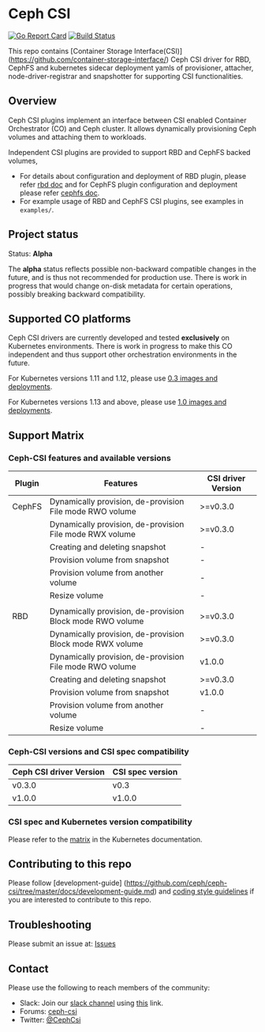 # Ceph CSI

[![Go Report
Card](https://goreportcard.com/badge/github.com/ceph/ceph-csi)](https://goreportcard.com/report/github.com/ceph/ceph-csi)
[![Build
Status](https://travis-ci.org/ceph/ceph-csi.svg?branch=master)](https://travis-ci.org/ceph/ceph-csi)

This repo contains [Container Storage Interface(CSI)]
(<https://github.com/container-storage-interface/>) Ceph CSI driver for RBD,
CephFS and kubernetes sidecar deployment yamls of provisioner, attacher,
node-driver-registrar and snapshotter for supporting CSI functionalities.

## Overview

Ceph CSI plugins implement an interface between CSI enabled Container Orchestrator
(CO) and Ceph cluster. It allows dynamically provisioning Ceph volumes and
attaching them to workloads.

Independent CSI plugins are provided to support RBD and CephFS backed volumes,

- For details about configuration and deployment of RBD plugin, please refer
  [rbd doc](https://github.com/ceph/ceph-csi/blob/master/docs/deploy-rbd.md) and
  for CephFS plugin configuration and deployment please
  refer [cephfs doc](https://github.com/ceph/ceph-csi/blob/master/docs/deploy-cephfs.md).
- For example usage of RBD and CephFS CSI plugins, see examples in `examples/`.

## Project status

Status: **Alpha**

The **alpha** status reflects possible non-backward compatible changes in the
future, and is thus not recommended for production use. There is work in progress
that would change on-disk metadata for certain operations, possibly breaking
backward compatibility.

## Supported CO platforms

Ceph CSI drivers are currently developed and tested **exclusively** on Kubernetes
environments. There is work in progress to make this CO independent and thus
support other orchestration environments in the future.

For Kubernetes versions 1.11 and 1.12, please use [0.3 images and
deployments](https://github.com/ceph/ceph-csi/tree/csi-v0.3/deploy/).

For Kubernetes versions 1.13 and above, please use [1.0 images and
deployments](https://github.com/ceph/ceph-csi/tree/csi-v1.0/deploy/).

## Support Matrix

### Ceph-CSI features and available versions

| Plugin | Features                                                  | CSI driver Version |
|--------|-----------------------------------------------------------|--------------------|
| CephFS | Dynamically provision, de-provision File mode RWO volume  | >=v0.3.0           |
|        | Dynamically provision, de-provision File mode RWX volume  | >=v0.3.0           |
|        | Creating and deleting snapshot                            | -                  |
|        | Provision volume from snapshot                            | -                  |
|        | Provision volume from another volume                      | -                  |
|        | Resize volume                                             | -                  |
|        |                                                           |                    |
| RBD    | Dynamically provision, de-provision Block mode RWO volume | >=v0.3.0           |
|        | Dynamically provision, de-provision Block mode RWX volume | >=v0.3.0           |
|        | Dynamically provision, de-provision File mode RWO volume  | v1.0.0             |
|        | Creating and deleting snapshot                            | >=v0.3.0           |
|        | Provision volume from snapshot                            | v1.0.0             |
|        | Provision volume from another volume                      | -                  |
|        | Resize volume                                             | -                  |

### Ceph-CSI versions and CSI spec compatibility

| Ceph CSI driver Version | CSI spec version |
|-------------------------|------------------|
| v0.3.0                  | v0.3             |
| v1.0.0                  | v1.0.0           |

### CSI spec and Kubernetes version compatibility

Please refer to the [matrix](https://kubernetes-csi.github.io/docs/#kubernetes-releases)
in the Kubernetes documentation.

## Contributing to this repo

Please follow [development-guide]
(<https://github.com/ceph/ceph-csi/tree/master/docs/development-guide.md>) and
[coding style guidelines](<https://github.com/ceph/ceph-csi/tree/master/docs/coding.md>)
if you are interested to contribute to this repo.

## Troubleshooting

Please submit an issue at: [Issues](https://github.com/ceph/ceph-csi/issues)

## Contact

Please use the following to reach members of the community:

- Slack: Join our [slack channel](https://cephcsi.slack.com) using [this](https://join.slack.com/t/cephcsi/shared_invite/enQtNjc2NjEwMjUwODA2LWZjNzA1YjcwOGZjNjE1ODE5ZTZiOTE5OTEyY2NiM2QyZGE0MzVlZjcxNzA2MGM1MjBkNjI3MTI2NzBkZmJiODA) link.
- Forums: [ceph-csi](https://groups.google.com/forum/#!forum/ceph-csi)
- Twitter: [@CephCsi](https://twitter.com/CephCsi)
